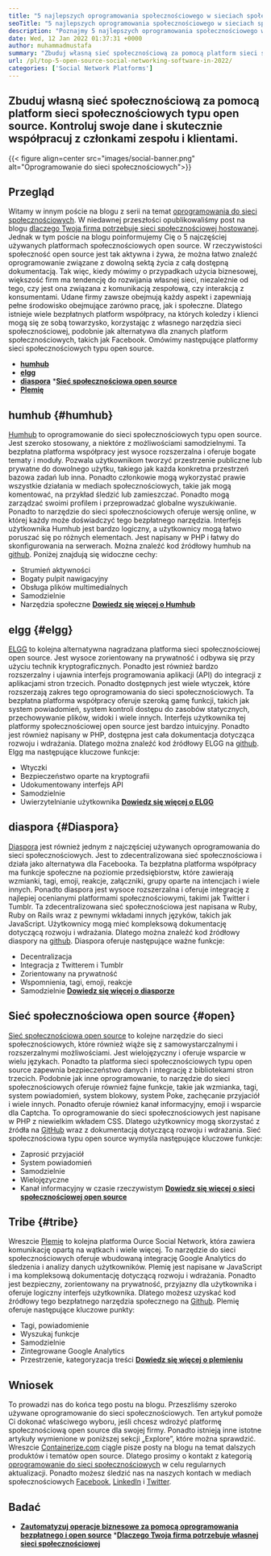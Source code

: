 ```yaml
---
title: "5 najlepszych oprogramowania społecznościowego w sieciach społecznościowych w 2022 roku" 
seoTitle: "5 najlepszych oprogramowania społecznościowego w sieciach społecznościowych w 2022 roku" 
description: "Poznajmy 5 najlepszych oprogramowania społecznościowego w sieciach społecznościowych. Oprogramowanie to obejmuje Humhub, ELGG, Diaspora, Sieć społecznościowa open source i plemię." 
date: Wed, 12 Jan 2022 01:37:31 +0000
author: muhammadmustafa
summary: "Zbuduj własną sieć społecznościową za pomocą platform sieci społecznościowych typu open source. Kontroluj swoje dane i współpracuj z członkami zespołu i wzmacniaczem; Klienci skutecznie." 
url: /pl/top-5-open-source-social-networking-software-in-2022/
categories: ['Social Network Platforms']
---
```


## Zbuduj własną sieć społecznościową za pomocą platform sieci społecznościowych typu open source. Kontroluj swoje dane i skutecznie współpracuj z członkami zespołu i klientami.

{{< figure align=center src="images/social-banner.png" alt="Oprogramowanie do sieci społecznościowych">}}


## Przegląd
Witamy w innym poście na blogu z serii na temat [oprogramowania do sieci społecznościowych][1]. W niedawnej przeszłości opublikowaliśmy post na blogu [dlaczego Twoja firma potrzebuje sieci społecznościowej hostowanej][2]. Jednak w tym poście na blogu poinformujemy Cię o 5 najczęściej używanych platformach społecznościowych open source. W rzeczywistości społeczność open source jest tak aktywna i żywa, że ​​można łatwo znaleźć oprogramowanie związane z dowolną sektą życia z całą dostępną dokumentacją. Tak więc, kiedy mówimy o przypadkach użycia biznesowej, większość firm ma tendencję do rozwijania własnej sieci, niezależnie od tego, czy jest ona związana z komunikacją zespołową, czy interakcją z konsumentami.
Udane firmy zawsze obejmują każdy aspekt i zapewniają pełne środowisko obejmujące zarówno pracę, jak i społeczne. Dlatego istnieje wiele bezpłatnych platform współpracy, na których koledzy i klienci mogą się ze sobą towarzysko, korzystając z własnego narzędzia sieci społecznościowej, podobnie jak alternatywa dla znanych platform społecznościowych, takich jak Facebook. Omówimy następujące platformy sieci społecznościowych typu open source.
  * **[humhub][3]**
  * **[elgg][4]**
  * **[diaspora][5]**
  *[**Sieć społecznościowa open source** ][6]
  * **[Plemię][7]**

## humhub   {#humhub}
[Humhub][8] to oprogramowanie do sieci społecznościowych typu open source. Jest szeroko stosowany, a niektóre z możliwościami samodzielnymi. Ta bezpłatna platforma współpracy jest wysoce rozszerzalna i oferuje bogate tematy i moduły. Pozwala użytkownikom tworzyć przestrzenie publiczne lub prywatne do dowolnego użytku, takiego jak każda konkretna przestrzeń bazowa zadań lub inna. Ponadto członkowie mogą wykorzystać prawie wszystkie działania w mediach społecznościowych, takie jak mogą komentować, na przykład śledzić lub zamieszczać. Ponadto mogą zarządzać swoimi profilem i przeprowadzać globalne wyszukiwanie. Ponadto to narzędzie do sieci społecznościowych oferuje wersję online, w której każdy może doświadczyć tego bezpłatnego narzędzia. Interfejs użytkownika Humhub jest bardzo logiczny, a użytkownicy mogą łatwo poruszać się po różnych elementach. Jest napisany w PHP i łatwy do skonfigurowania na serwerach. Można znaleźć kod źródłowy humhub na [github][9].
Poniżej znajdują się widoczne cechy:
  * Strumień aktywności
  * Bogaty pulpit nawigacyjny
  * Obsługa plików multimedialnych
  * Samodzielnie
  * Narzędzia społeczne
[**Dowiedz się więcej o Humhub** ][10]

## elgg   {#elgg}
[ELGG][11] to kolejna alternatywna nagradzana platforma sieci społecznościowej open source. Jest wysoce zorientowany na prywatność i odbywa się przy użyciu technik kryptograficznych. Ponadto jest również bardzo rozszerzalny i ujawnia interfejs programowania aplikacji (API) do integracji z aplikacjami stron trzecich. Ponadto dostępnych jest wiele wtyczek, które rozszerzają zakres tego oprogramowania do sieci społecznościowych. Ta bezpłatna platforma współpracy oferuje szeroką gamę funkcji, takich jak system powiadomień, system kontroli dostępu do zasobów statycznych, przechowywanie plików, widoki i wiele innych. Interfejs użytkownika tej platformy społecznościowej open source jest bardzo intuicyjny. Ponadto jest również napisany w PHP, dostępna jest cała dokumentacja dotycząca rozwoju i wdrażania. Dlatego można znaleźć kod źródłowy ELGG na [github][12].
Elgg ma następujące kluczowe funkcje:
  * Wtyczki
  * Bezpieczeństwo oparte na kryptografii
  * Udokumentowany interfejs API
  * Samodzielnie
  * Uwierzytelnianie użytkownika
**[Dowiedz się więcej o ELGG][13]**

## diaspora   {#Diaspora}
[Diaspora][14] jest również jednym z najczęściej używanych oprogramowania do sieci społecznościowych. Jest to zdecentralizowana sieć społecznościowa i działa jako alternatywa dla Facebooka. Ta bezpłatna platforma współpracy ma funkcje społeczne na poziomie przedsiębiorstw, które zawierają wzmianki, tagi, emoji, reakcje, załączniki, grupy oparte na intencjach i wiele innych. Ponadto diaspora jest wysoce rozszerzalna i oferuje integrację z najlepiej ocenianymi platformami społecznościowymi, takimi jak Twitter i Tumblr. Ta zdecentralizowana sieć społecznościowa jest napisana w Ruby, Ruby on Rails wraz z pewnymi wkładami innych języków, takich jak JavaScript. Użytkownicy mogą mieć kompleksową dokumentację dotyczącą rozwoju i wdrażania. Dlatego można znaleźć kod źródłowy diaspory na [github][15].
Diaspora oferuje następujące ważne funkcje:
  * Decentralizacja
  * Integracja z Twitterem i Tumblr
  * Zorientowany na prywatność
  * Wspomnienia, tagi, emoji, reakcje
  * Samodzielnie
**[Dowiedz się więcej o diasporze][16]**

## Sieć społecznościowa open source   {#open}
[Sieć społecznościowa open source][17] to kolejne narzędzie do sieci społecznościowych, które również wiąże się z samowystarczalnymi i rozszerzalnymi możliwościami. Jest wielojęzyczny i oferuje wsparcie w wielu językach. Ponadto ta platforma sieci społecznościowych typu open source zapewnia bezpieczeństwo danych i integrację z bibliotekami stron trzecich. Podobnie jak inne oprogramowanie, to narzędzie do sieci społecznościowych oferuje również fajne funkcje, takie jak wzmianka, tagi, system powiadomień, system blokowy, system Poke, zachęcanie przyjaciół i wiele innych. Ponadto oferuje również kanał informacyjny, emoji i wsparcie dla Captcha. To oprogramowanie do sieci społecznościowych jest napisane w PHP z niewielkim wkładem CSS. Dlatego użytkownicy mogą skorzystać z źródła na [GitHub][18] wraz z dokumentacją dotyczącą rozwoju i wdrażania.
Sieć społecznościowa typu open source wymyśla następujące kluczowe funkcje:
  * Zaprosić przyjaciół
  * System powiadomień
  * Samodzielnie
  * Wielojęzyczne
  * Kanał informacyjny w czasie rzeczywistym
[**Dowiedz się więcej o sieci społecznościowej open source** ][19]

## Tribe   {#tribe}
Wreszcie [Plemię][20] to kolejna platforma Ource Social Network, która zawiera komunikację opartą na wątkach i wiele więcej. To narzędzie do sieci społecznościowych oferuje wbudowaną integrację Google Analytics do śledzenia i analizy danych użytkowników. Plemię jest napisane w JavaScript i ma kompleksową dokumentację dotyczącą rozwoju i wdrażania. Ponadto jest bezpieczny, zorientowany na prywatność, przyjazny dla użytkownika i oferuje logiczny interfejs użytkownika. Dlatego możesz uzyskać kod źródłowy tego bezpłatnego narzędzia społecznego na [Github][21].
Plemię oferuje następujące kluczowe punkty:
  * Tagi, powiadomienie
  * Wyszukaj funkcje
  * Samodzielnie
  * Zintegrowane Google Analytics
  * Przestrzenie, kategoryzacja treści
[**Dowiedz się więcej o plemieniu** ][22]

## **Wniosek**
To prowadzi nas do końca tego postu na blogu. Przeszliśmy szeroko używane oprogramowanie do sieci społecznościowych. Ten artykuł pomoże Ci dokonać właściwego wyboru, jeśli chcesz wdrożyć platformę społecznościową open source dla swojej firmy. Ponadto istnieją inne istotne artykuły wymienione w poniższej sekcji „Explore”, które można sprawdzić.
Wreszcie [Containerize.com][23] ciągle pisze posty na blogu na temat dalszych produktów i tematów open source. Dlatego prosimy o kontakt z kategorią [][24][oprogramowanie do sieci społecznościowych][25] w celu regularnych aktualizacji. Ponadto możesz śledzić nas na naszych kontach w mediach społecznościowych [Facebook][26], [LinkedIn][27] i [Twitter][28].

## Badać
  * **[Zautomatyzuj operacje biznesowe za pomocą oprogramowania bezpłatnego i open source][29]**
  *[**Dlaczego Twoja firma potrzebuje własnej sieci społecznościowej** ][17]

  
[1]: https://blog.containerize.com/category/social-network-platforms/
[2]: https://blog.containerize.com/social-network-platforms/why-your-business-needs-a-self-hosted-social-network/
[3]: #Humhub
[4]: #Elgg
[5]: #Diaspora
[6]: #Open
[7]: #Tribe
[8]: https://products.containerize.com/social-network-platforms/humhub/
[9]: https://github.com/humhub/humhub
[10]: https://www.humhub.com/en
[11]: https://products.containerize.com/social-network-platforms/elgg/
[12]: https://github.com/elgg/elgg
[13]: https://elgg.org/
[14]: https://products.containerize.com/social-network-platforms/diaspora/
[15]: https://github.com/diaspora/diaspora
[16]: https://diasporafoundation.org/
[17]: https://products.containerize.com/social-network-platforms/open-source-social-network/
[18]: https://github.com/opensource-socialnetwork/opensource-socialnetwork
[19]: https://www.opensource-socialnetwork.org/
[20]: https://products.containerize.com/social-network-platforms/tribe/
[21]: https://github.com/tribeplatform/api-documentation
[22]: https://docs.tribe.so/
[23]: https://www.containerize.com/
[24]: https://products.containerize.com/video-conferencing/
[25]: https://products.containerize.com/social-network-platforms/
[26]: https://web.facebook.com/containerize
[27]: https://www.linkedin.com/company/containerize/
[28]: https://twitter.com/containerize_co
[29]: https://blog.containerize.com/blogging/automate-business-operations-using-open-source-software/
